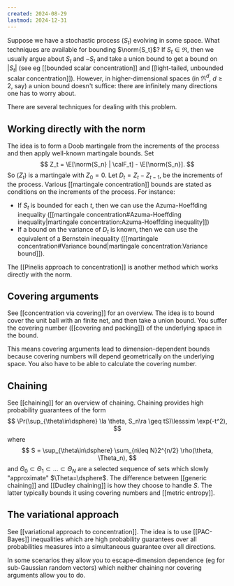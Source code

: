 ```yaml
---
created: 2024-08-29
lastmod: 2024-12-31
---
```


Suppose we have a stochastic process $(S_t)$ evolving in some space. What techniques are available for bounding $\norm{S_t}$? If $S_t\in\Re$, then we usually argue about $S_t$ and $- S_t$ and take a union bound to get a bound on $|S_t|$ (see eg [[bounded scalar concentration]] and [[light-tailed, unbounded scalar concentration]]). However, in higher-dimensional spaces (in $\Re^d$, $d\geq 2$, say) a union bound doesn't suffice: there are infinitely many directions one has to worry about. 

There are several techniques for dealing with this problem. 

## Working directly with the norm 
The idea is to form a Doob martingale from the increments of the process and then apply well-known martingale bounds.  Set
$$
Z_t = \E[\norm{S_n} | \calF_t] - \E[\norm{S_n}].
$$
So $(Z_t)$ is a martingale with $Z_0=0$. Let $D_t = Z_t - Z_{t-1}$, be the increments of the process. Various [[martingale concentration]] bounds are stated as conditions on the increments of the process. For instance:
- If $S_t$ is bounded for each $t$, then we can use the Azuma-Hoeffding inequality ([[martingale concentration#Azuma-Hoeffding inequality|martingale concentration:Azuma-Hoeffding inequality]]) 
- If a bound on the variance of $D_t$ is known, then we can use the equivalent of a Bernstein inequality ([[martingale concentration#Variance bound|martingale concentration:Variance bound]]). 

The [[Pinelis approach to concentration]] is another method which works directly with the norm. 

## Covering arguments 
See [[concentration via covering]] for an overview. The idea is to bound cover the unit ball with an finite net, and then take a union bound. You suffer the covering number ([[covering and packing]]) of the underlying space in the bound. 

This means covering arguments lead to dimension-dependent bounds because covering numbers will depend geometrically on the underlying space.  You also have to be able to calculate the covering number. 

## Chaining 
See [[chaining]] for an overview of chaining. Chaining provides high probability guarantees of the form 
$$
\Pr(\sup_{\theta\in\dsphere} \la \theta, S_n\ra \geq tS)\lesssim \exp(-t^2),
$$
where
$$
 S = \sup_{\theta\in\dsphere} \sum_{n\leq N}2^{n/2} \rho(\theta, \Theta_n),
$$
and $\Theta_0\subset\Theta_1\subset\dots\subset\Theta_N$ are a selected sequence of sets which slowly "approximate" $\Theta=\dsphere$. The difference between [[generic chaining]] and [[Dudley chaining]] is how they choose to handle $S$. The latter typically bounds it using covering numbers and [[metric entropy]].  

## The variational approach 
See [[variational approach to concentration]]. The idea is to use [[PAC-Bayes]] inequalities which are high probability guarantees over all probabilities measures into a simultaneous guarantee over all directions. 

In some scenarios they allow you to escape-dimension dependence (eg for sub-Gaussian random vectors) which neither chaining nor covering arguments allow you to do. 